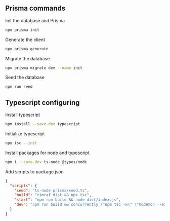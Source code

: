 ## Prisma commands

Init the database and Prisma
```bash
npx prisma init
```

Generate the client
```bash
npx prisma generate
```

Migrate the database
```bash
npx prisma migrate dev --name init
```

Seed the database
```bash
npm run seed
```

## Typescript configuring

Install typescript
```bash
npm install --save-dev typescript
```

Initialize typescript
```bash
npx tsc --init
```

Install packages for node and typescript
```bash
npm i --save-dev ts-node @types/node
```

Add scripts to package.json
```json
{
  "scripts": {
    "seed": "ts-node prisma/seed.ts",
    "build": "rimraf dist && npx tsc",
    "start": "npm run build && node dist/index.js",
    "dev": "npm run build && concurrently \"npm tsc -w\" \"nodemon --exec ts-node src/index.ts\""
  }
}
```


